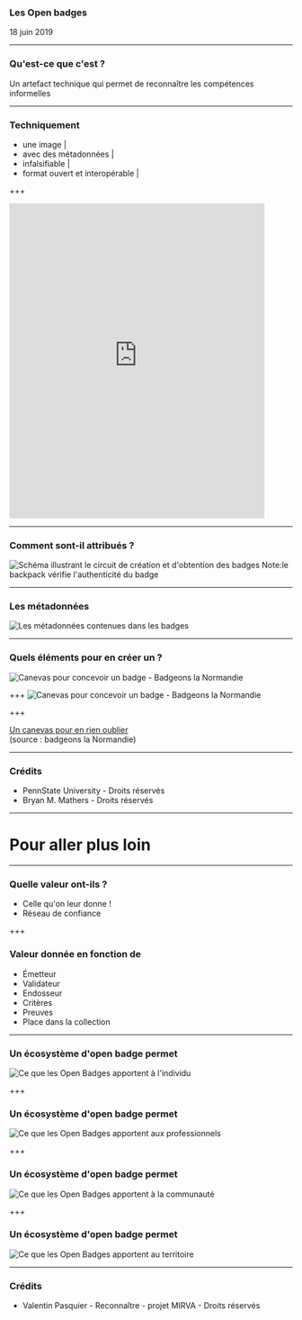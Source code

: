 ### Les  Open badges
18 juin 2019

---
### Qu'est-ce que c'est ?
Un artefact technique qui permet de reconnaître les compétences informelles

---

### Techniquement

- une image |
- avec des métadonnées |
- infalsifiable |
- format ouvert et interopérable |

+++

<iframe width="90%" height="560" src="https://openbadgepassport.com/app/profile/47273/embed" frameborder="0"></iframe>
 
---

### Comment sont-il attribués ?
![Schéma illustrant le circuit de création et d'obtention des badges](http://www.lamerguez.com/presentations_GitPich/presentation-open_badge/Badge_System_Overview_PennState_University_DR.jpeg  "Schéma illustrant le circuit de création et d'obtention des badges")
Note:le backpack vérifie l'authenticité du badge

---

### Les métadonnées

![Les métadonnées contenues dans les badges](http://www.lamerguez.com/presentations_GitPich/presentation-open_badge/skills-to-pay-the-bills-1024x768.png  "Les métadonnées contenues dans les badges")

---

### Quels éléments pour en créer un ?
![Canevas pour concevoir un badge - Badgeons la Normandie](http://www.lamerguez.com/presentations_GitPich/presentation-open_badge/Canevas_Badgeons_Normandie_001.png  "Canevas pour concevoir un badge - Badgeons la Normandie")

+++
![Canevas pour concevoir un badge - Badgeons la Normandie](http://www.lamerguez.com/presentations_GitPich/presentation-open_badge/Canevas_Badgeons_Normandie_002.png  "Canevas pour concevoir un badge - Badgeons la Normandie")

+++

[Un canevas pour en rien oublier](https://docs.google.com/document/d/1f0XgXcm8iFijAa5N1BMLGlQ6VRCjutEeJK5CxRFRQXk/edit)   
(source : badgeons la Normandie)

---
### Crédits

- PennState University - Droits réservés
- Bryan M. Mathers - Droits réservés

---

# Pour aller plus loin

---

### Quelle valeur ont-ils ?
- Celle qu'on leur donne !
- Réseau de confiance

+++

### Valeur donnée en fonction de 
- Émetteur
- Validateur
- Endosseur
- Critères 
- Preuves
- Place dans la collection

---

### Un écosystème d'open badge permet 
![Ce que les Open Badges apportent à l'individu](http://www.lamerguez.com/presentations_GitPich/presentation-open_badge/Ecosysteme_OpenBadge_1-individu.png  "Ce que les Open Badges apportent à l'individu")

+++

### Un écosystème d'open badge permet 
![Ce que les Open Badges apportent aux professionnels](http://www.lamerguez.com/presentations_GitPich/presentation-open_badge/Ecosysteme_OpenBadge_2-professionnels.png  "Ce que les Open Badges apportent aux professionnels")

+++
### Un écosystème d'open badge permet 
![Ce que les Open Badges apportent à la communauté](http://www.lamerguez.com/presentations_GitPich/presentation-open_badge/Ecosysteme_OpenBadge_3-communaute.png  "Ce que les Open Badges apportent à la communauté")

+++
### Un écosystème d'open badge permet 
![Ce que les Open Badges apportent au territoire](http://www.lamerguez.com/presentations_GitPich/presentation-open_badge/Ecosysteme_OpenBadge_4-territoire.png  "Ce que les Open Badges apportent au territoire")


---
### Crédits

- Valentin Pasquier - Reconnaître - projet MIRVA - Droits réservés

